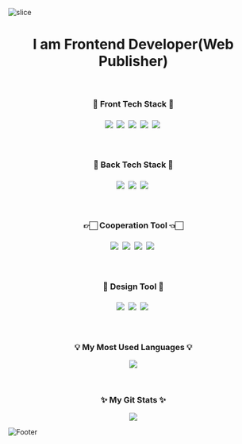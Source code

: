 <!-- ![header](https://capsule-render.vercel.app/api?type=waving&color=timeGradient&height=200&section=header&text=Hello!&#160;I'm&#160;Suhyun-Yoo☺&fontSize=50&animation=twinkling) -->

![slice](https://capsule-render.vercel.app/api?type=slice&color=auto&height=250&section=header&text=Suhyun☺&fontAlign=70&rotate=16&fontAlignY=25&desc=Frontend&#160;Developer&descAlign=70.&descAlignY=44)



<h1 align="center"> I am Frontend Developer(Web Publisher) </h1>
<!-- <p align="center">I believe that my unbreakable belief and smooth communication<br/> will eventually make me a front-end developer.<p> -->

<br>

<h3 align="center">🌟 Front Tech Stack 🌟<h3>
<p align="center">
  <img src="https://img.shields.io/badge/JavaScript-F7DF1E?style=flat&logo=JavaScript&logoColor=black"/>&nbsp
  <img src="https://img.shields.io/badge/CSS3-1572B6?style=flat&logo=css3&logoColor=white"/>&nbsp
  <img src="https://img.shields.io/badge/HTML5-E34F26?style=flat&logo=html5&logoColor=white"/>&nbsp
  <img src="https://img.shields.io/badge/React-61DAFB?style=flat&logo=React&logoColor=black"/>&nbsp
  <img src="https://img.shields.io/badge/jQuery-0769AD?style=flat&logo=jQuery&logoColor=white"/>&nbsp
</p>

 <br/>
  
<h3 align="center">🔭 Back Tech Stack 🔭<h3>
<p align="center">
  <img src="https://img.shields.io/badge/Node.js-339933?style=flat&logo=node.js&logoColor=white"/>&nbsp
  <img src="https://img.shields.io/badge/Express.js-000000?style=flat&logo=Express&logoColor=white"/>&nbsp
  <img src="https://img.shields.io/badge/MySQL-1572B6?style=flat&logo=MySQL&logoColor=white"/>&nbsp
</p>
    
<br>

<h3 align="center">👉🏻 Cooperation Tool 👈🏻<h3>
<p align="center">
  <img src="https://img.shields.io/badge/Notion-000000?style=flat&logo=notion&logoColor=white"/>&nbsp
  <img src="https://img.shields.io/badge/Confluence-215BA6?style=flat&logo=confluence&logoColor=white"/>&nbsp
  <img src="https://img.shields.io/badge/GitHub-181717?style=flat&logo=github&logoColor=white"/>&nbsp
  <img src="https://img.shields.io/badge/Slack-4A154B?style=flat&logo=slack&logoColor=white"/>&nbsp
</p>

<br>

<h3 align="center">🎨 Design Tool 🎨<h3>
<p align="center">
  <img src="https://img.shields.io/badge/Photoshop-31A8FF?style=flat&logo=adobephotoshop&logoColor=white"/>&nbsp
  <img src="https://img.shields.io/badge/Illustrator-FF9A00?style=flat&logo=AdobeIllustrator&logoColor=white"/>&nbsp
  <img src="https://img.shields.io/badge/Figma-F24E1E?style=flat&logo=figma&logoColor=white"/>&nbsp
</p>
  
<br>
<h3 align="center">💡 My Most Used Languages 💡</h3>
<p align="center">
  <a href="https://github.com/suhyun-yoo">
    <img align="center" src="https://github-readme-stats-git-masterrstaa-rickstaa.vercel.app/api/top-langs/?username=suhyun-yoo&layout=compact&show_icons=true&show_owner=ture&hide_title=true" />
  </a>
</p>

<br>

<h3 align="center">✨ My Git Stats ✨</h3>
<p align="center">
  <a href="https://github.com/suhyun-yoo">
      <!--<img align="center" src="https://github-readme-stats.vercel.app/api?username=suhyun-yoo&hide=contribs,prs&hide_title=true" /> -->
      <img align="center" src='https://github-readme-stats-git-masterrstaa-rickstaa.vercel.app/api?username=suhyun-yoo&hide=stars,issues&theme=swift'/>
  </a>
</p>

<!-- [![trophy](https://github-profile-trophy.vercel.app/?username=suhyun-yoo&theme=flat&column=7)](https://github.com/suhyun-yoo/) -->
<!-- <h3 align="center">✨ My Git View Count ✨</h3>
<p align="center">
<a href="https://hits.seeyoufarm.com">
<img src="https://hits.seeyoufarm.com/api/count/incr/badge.svg?url=https%3A%2F%2Fgithub.com%2Fsuhyun-yoo&count_bg=%23747474&title_bg=%23393939&icon=git.svg&icon_color=%23FFFFFF&title=Git&edge_flat=false"/></a>
</p> -->

<!-- ![Footer](https://capsule-render.vercel.app/api?type=waving&color=timeGradient&height=100&section=footer) -->
![Footer](https://capsule-render.vercel.app/api?type=slice&color=auto&height=100&section=footer)

<br/><br/>
  
<!-- [![Ashutosh's github activity graph](https://github-readme-activity-graph.cyclic.app/graph?username=suhyun-yoo&theme=high-contrast)](https://github.com/suhyun-yoo/github-readme-activity-graph) -->
